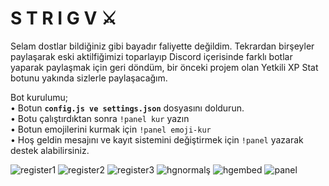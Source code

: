 # S T R I G V ⚔️ 
Selam dostlar bildiğiniz gibi bayadır faliyette değildim. Tekrardan birşeyler paylaşarak eski aktilfiğimizi toparlayıp Discord içerisinde farklı botlar yaparak paylaşmak için geri döndüm, bir önceki projem olan Yetkili XP Stat botunu yakında sizlerle paylaşacağım. 

Bot kurulumu;
<br>
• Botun **`config.js ve settings.json`** dosyasını doldurun.
<br>
• Botu çalıştırdıktan sonra `!panel kur` yazın
<br>
• Botun emojilerini kurmak için `!panel emoji-kur`
<br>
• Hoş geldin mesajını ve kayıt sistemini değiştirmek için `!panel` yazarak destek alabilirsiniz.
<br>


![register1](https://user-images.githubusercontent.com/68235392/148105859-807daea6-5dbf-4c5a-a1bc-36e7485f99af.png)
![register2](https://user-images.githubusercontent.com/68235392/148105870-718f7744-5bb6-4742-b262-0497f4856e2b.png)
![register3](https://user-images.githubusercontent.com/68235392/148105874-fc391a60-d4c5-4515-9d61-919ffbc6dd99.png)
![hgnormalş](https://user-images.githubusercontent.com/68235392/148422318-0d4c4c59-3dd4-4f63-b372-5e1e3031467a.png)
![hgembed](https://user-images.githubusercontent.com/68235392/148422329-681d4a7a-7c10-482e-9735-b0e083d6c760.png)
![panel](https://user-images.githubusercontent.com/68235392/148422340-8b728aae-fa0a-42d8-ae4d-622654c439db.png)
